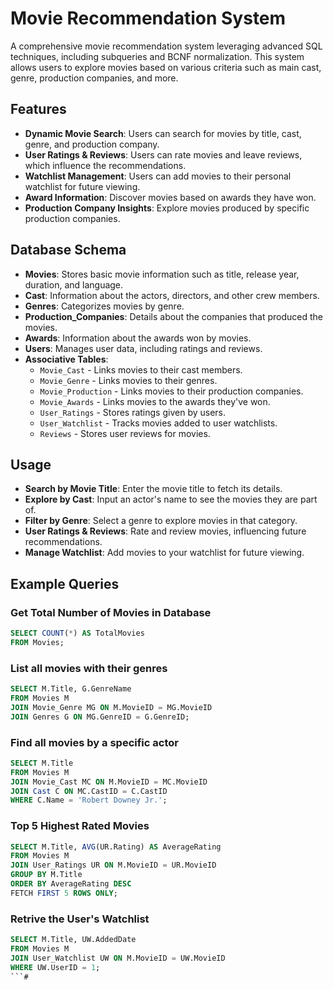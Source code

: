 
# Movie Recommendation System

A comprehensive movie recommendation system leveraging advanced SQL techniques, including subqueries and BCNF normalization. This system allows users to explore movies based on various criteria such as main cast, genre, production companies, and more. 

## Features

- **Dynamic Movie Search**: Users can search for movies by title, cast, genre, and production company.
- **User Ratings & Reviews**: Users can rate movies and leave reviews, which influence the recommendations.
- **Watchlist Management**: Users can add movies to their personal watchlist for future viewing.
- **Award Information**: Discover movies based on awards they have won.
- **Production Company Insights**: Explore movies produced by specific production companies.

## Database Schema

- **Movies**: Stores basic movie information such as title, release year, duration, and language.
- **Cast**: Information about the actors, directors, and other crew members.
- **Genres**: Categorizes movies by genre.
- **Production_Companies**: Details about the companies that produced the movies.
- **Awards**: Information about the awards won by movies.
- **Users**: Manages user data, including ratings and reviews.
- **Associative Tables**: 
  - `Movie_Cast` - Links movies to their cast members.
  - `Movie_Genre` - Links movies to their genres.
  - `Movie_Production` - Links movies to their production companies.
  - `Movie_Awards` - Links movies to the awards they've won.
  - `User_Ratings` - Stores ratings given by users.
  - `User_Watchlist` - Tracks movies added to user watchlists.
  - `Reviews` - Stores user reviews for movies.


##  Usage

- **Search by Movie Title**: Enter the movie title to fetch its details.
- **Explore by Cast**: Input an actor's name to see the movies they are part of.
- **Filter by Genre**: Select a genre to explore movies in that category.
- **User Ratings & Reviews**: Rate and review movies, influencing future recommendations.
- **Manage Watchlist**: Add movies to your watchlist for future viewing.

## Example Queries

### Get Total Number of Movies in Database
```sql
SELECT COUNT(*) AS TotalMovies
FROM Movies;
```
### List all movies with their genres

```sql
SELECT M.Title, G.GenreName
FROM Movies M
JOIN Movie_Genre MG ON M.MovieID = MG.MovieID
JOIN Genres G ON MG.GenreID = G.GenreID;
```
### Find all movies by a specific actor

```sql
SELECT M.Title
FROM Movies M
JOIN Movie_Cast MC ON M.MovieID = MC.MovieID
JOIN Cast C ON MC.CastID = C.CastID
WHERE C.Name = 'Robert Downey Jr.';

```

### Top 5 Highest Rated Movies
```sql
SELECT M.Title, AVG(UR.Rating) AS AverageRating
FROM Movies M
JOIN User_Ratings UR ON M.MovieID = UR.MovieID
GROUP BY M.Title
ORDER BY AverageRating DESC
FETCH FIRST 5 ROWS ONLY;
```

### Retrive the User's Watchlist

```sql
SELECT M.Title, UW.AddedDate
FROM Movies M
JOIN User_Watchlist UW ON M.MovieID = UW.MovieID
WHERE UW.UserID = 1;
```#
